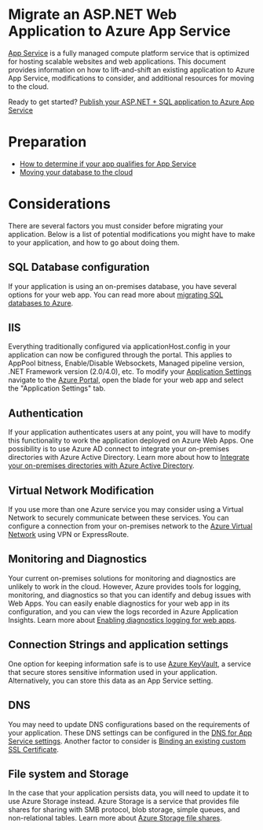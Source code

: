 # Migrate an ASP.NET Web Application to Azure App Service

[App Service](https://docs.microsoft.com/azure/app-service/app-service-web-overview#why-use-web-apps) is a fully managed compute platform service that is optimized for hosting scalable websites and web applications. This document provides information on how to lift-and-shift an existing application to Azure App Service, modifications to consider, and additional resources for moving to the cloud.

Ready to get started? [Publish your ASP.NET + SQL application to Azure App Service](https://go.microsoft.com/fwlink/?linkid=863214)

# Preparation   
* [How to determine if your app qualifies for App Service](https://azure.microsoft.com/downloads/migration-assistant/)
* [Moving your database to the cloud](https://go.microsoft.com/fwlink/?linkid=863217)

# Considerations
There are several factors you must consider before migrating your application. Below is a list of potential modifications you might have to make to your application, and how to go about doing them.

## SQL Database configuration
If your application is using an on-premises database, you have several options for your web app. You can read more about [migrating SQL databases to Azure](https://go.microsoft.com/fwlink/?linkid=863217).

## IIS
Everything traditionally configured via applicationHost.config in your application can now be configured through the portal. This applies to AppPool bitness, Enable/Disable Websockets, Managed pipeline version, .NET Framework version (2.0/4.0), etc. To modify your [Application Settings](https://docs.microsoft.com/en-us/azure/app-service/web-sites-configure) navigate to the [Azure Portal](https://portal.azure.com), open the blade for your web app and select the "Application Settings" tab.

## Authentication
If your application authenticates users at any point, you will have to modify this functionality to work the application deployed on Azure Web Apps. One possibility is to use Azure AD connect to integrate your on-premises directories with Azure Active Directory. Learn more about how to [Integrate your on-premises directories with Azure Active Directory](https://docs.microsoft.com/azure/active-directory/connect/active-directory-aadconnect).

## Virtual Network Modification
If you use more than one Azure service you may consider using a Virtual Network to securely communicate between these services. You can configure a connection from your on-premises network to the [Azure Virtual Network](https://docs.microsoft.com/en-us/azure/app-service/web-sites-integrate-with-vnet) using VPN or ExpressRoute.

## Monitoring and Diagnostics
Your current on-premises solutions for monitoring and diagnostics are unlikely to work in the cloud. However, Azure provides tools for logging, monitoring, and diagnostics so that you can identify and debug issues with Web Apps. You can easily enable diagnostics for your web app in its configuration, and you can view the logs recorded in Azure Application Insights. Learn more about [Enabling diagnostics logging for web apps](https://docs.microsoft.com/azure/app-service/web-sites-enable-diagnostic-log).

## Connection Strings and application settings
One option for keeping information safe is to use [Azure KeyVault](https://docs.microsoft.com/azure/key-vault/), a service that secure stores sensitive information used in your application. Alternatively, you can store this data as an App Service setting.

## DNS
You may need to update DNS configurations based on the requirements of your application. These DNS settings can be configured in the [DNS for App Service settings](https://docs.microsoft.com/azure/app-service/app-service-web-tutorial-custom-domain). Another factor to consider is [Binding an existing custom SSL Certificate](https://docs.microsoft.com/en-us/azure/app-service/app-service-web-tutorial-custom-ssl).

## File system and Storage
In the case that your application persists data, you will need to update it to use Azure Storage instead. Azure Storage is a service that provides file shares for sharing with SMB protocol, blob storage, simple queues, and non-relational tables. Learn more about [Azure Storage file shares](https://docs.microsoft.com/azure/storage/files/storage-files-introduction).
